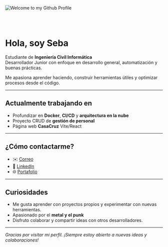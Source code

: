 <img src="https://github.com/BrunnerLivio/brunnerlivio/blob/master/images/welcome.png?raw=true" style="max-width: 100%;" alt="Welcome to my Github Profile" />

<br><br>

# Hola, soy Seba  

Estudiante de **Ingeniería Civil Informática**  
Desarrollador Junior con enfoque en desarrollo general, automatización y buenas prácticas.  

Me apasiona aprender haciendo, construir herramientas útiles y optimizar procesos desde el código. 

---

## Actualmente trabajando en
- Profundizar en **Docker**, **CI/CD** y **arquitectura en la nube**  
- Proyecto CRUD de **gestión de personal**
- Página web **CasaCruz** Vite/React

---

## ¿Cómo contactarme?
- ✉️ [Correo](mailto:sebastiancruzpomar@gmail.com)  
- 💼 [LinkedIn](https://www.linkedin.com/in/sebacruz1)  
- 🌐 [Portafolio](https://portafolio-react-vdkv.vercel.app/)  

---

## Curiosidades
- Me gusta aprender con proyectos propios y experimentar con nuevas herramientas.  
- Apasionado por el **metal y el punk**  
- Disfruto colaborar y compartir ideas con otros desarrolladores.  

---

_Gracias por visitar mi perfil. ¡Siempre estoy abierto a nuevas ideas y colaboraciones!_  
